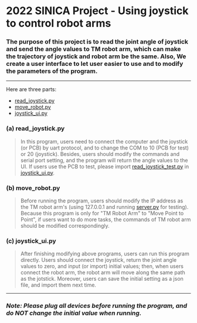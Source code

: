 # 2022 SINICA Project - Using joystick to control robot arms

### The purpose of this project is to read the joint angle of joystick and send the angle values to TM robot arm, which can make the trajectory of joystick and robot arm be the same. Also, We create a user interface to let user easier to use and to modify the parameters of the program. ###
---
Here are three parts:
+ [read_joystick.py](./read_joystick.py)
+ [move_robot.py](./move_robot.py)
+ [joystick_ui.py](./joystick_ui.py)

### (a) read_joystick.py ###
> In this program, users need to connect the computer and the joystick (or PCB) by uart protocol, and to change the COM to 10 (PCB for test) or 20 (joystick). Besides, users should modify the commands and serial port setting, and the program will return the angle values to the UI. If users use the PCB to test, please import [read_joystick_test.py](./read_joystick_test.py) in [joystick_ui.py](./joystick_ui.py).

### (b) move_robot.py ###
> Before running the program, users should modify the IP address as the TM robot arm's (using 127.0.0.1 and running [server.py](./server.py) for testing). Because this program is only for "TM Robot Arm" to "Move Point to Point", if users want to do more tasks, the commands of TM robot arm should be modified correspondingly.

### (c) joystick_ui.py ###
> After finishing modifying above programs, users can run this program directly. Users should connect the joystick, return the joint angle values to zero, and input (or import) initial values; then, when users connect the robot arm, the robot arm will move along the same path as the jotstick. Moreover, users can save the initial setting as a json file, and import them next time.
---
### _Note: Please plug all devices before running the program, and do NOT change the initial value when running._